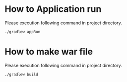 # How to Application run
Please execution following command in project directory.
```sh
./gradlew appRun
```

# How to make war file
Please execution following command in project directory.
```sh
./gradlew build
```
